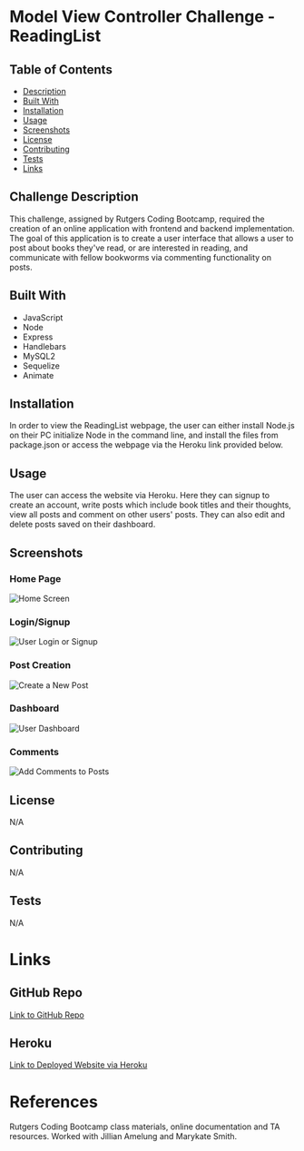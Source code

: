 # Model View Controller Challenge - ReadingList   

  ## Table of Contents
  * [Description](#challenge-description)
  * [Built With](#built-with)
  * [Installation](#installation)
  * [Usage](#usage)
  * [Screenshots](#screenshots)
  * [License](#license)
  * [Contributing](#contributing)
  * [Tests](#tests)
  * [Links](#links)

  ## Challenge Description
  This challenge, assigned by Rutgers Coding Bootcamp, required the creation of an online application with frontend and backend implementation. The goal of this application is to create a user interface that allows a user to post about books they've read, or are interested in reading, and communicate with fellow bookworms via commenting functionality on posts.

  ## Built With
  * JavaScript
  * Node
  * Express
  * Handlebars
  * MySQL2
  * Sequelize
  * Animate

  ## Installation
  In order to view the ReadingList webpage, the user can either install Node.js on their PC initialize Node in the command line, and install the files from package.json or access the webpage via the Heroku link provided below.

  ## Usage
  The user can access the website via Heroku. Here they can signup to create an account, write posts which include book titles and their thoughts, view all posts and comment on other users' posts. They can also edit and delete posts saved on their dashboard.

  ## Screenshots
  ### Home Page
  ![Home Screen](https://user-images.githubusercontent.com/81491306/132041450-ef112a31-9f94-4851-9439-2658f8fbbb1a.JPG)

  ### Login/Signup
  ![User Login or Signup](https://user-images.githubusercontent.com/81491306/132041529-6e74c888-3e0b-44c8-a1c8-96def781bbb6.JPG)

  ### Post Creation
  ![Create a New Post](https://user-images.githubusercontent.com/81491306/132041570-178083c1-a855-45fb-b288-9ec6df939f80.JPG)

  ### Dashboard
  ![User Dashboard](https://user-images.githubusercontent.com/81491306/132041411-723b2789-ed40-466b-a306-c780567f6e6b.JPG)

  ### Comments
  ![Add Comments to Posts](https://user-images.githubusercontent.com/81491306/132041371-3e63f55d-3d16-4623-913d-060bb2751b9e.JPG)

  ## License
  N/A
    
  ## Contributing
  N/A

  ## Tests
  N/A

  # Links
  ## GitHub Repo
  [Link to GitHub Repo](https://github.com/lchinquee/slatorer)

  ## Heroku 
  [Link to Deployed Website via Heroku](https://calm-depths-97144.herokuapp.com/)

  # References
  Rutgers Coding Bootcamp class materials, online documentation and TA resources.
  Worked with Jillian Amelung and Marykate Smith.
